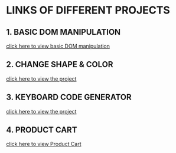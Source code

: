 # LINKS OF DIFFERENT PROJECTS

## 1. BASIC DOM MANIPULATION

[click here to view basic DOM manipulation](https://vivek4nag.github.io/JS-geeks/06_DOM_project_1/)


## 2. CHANGE SHAPE & COLOR

[click here to view the project](https://vivek4nag.github.io/JS-geeks/07_change_shape_color/)


## 3. KEYBOARD CODE GENERATOR

[click here to view the project](https://vivek4nag.github.io/JS-geeks/08_KeyBoard_code_generation/)

## 4. PRODUCT CART

[click here to view Product Cart](https://vivek4nag.github.io/JS-geeks/09_weekly_test_03_product_cart/)
